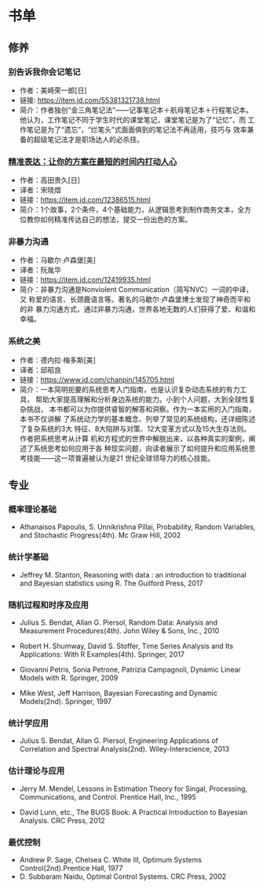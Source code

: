 # 书单

## 修养

### 别告诉我你会记笔记

- 作者：美崎荣一郎[日]
- 链接: https://item.jd.com/55381321738.html
- 简介：作者独创“金三角笔记法”——记事笔记本＋航母笔记本＋行程笔记本。
  他认为，工作笔记不同于学生时代的课堂笔记，课堂笔记是为了“记忆”，而
  工作笔记是为了“遗忘”，“烂笔头”式面面俱到的笔记法不再适用，技巧与
  效率兼备的超级笔记法才是职场达人的必杀技。
  
### [精准表达：让你的方案在最短的时间内打动人心](./精准表达-高田贵久.org)

- 作者：高田贵久[日]
- 译者：宋晓煜
- 链接：https://item.jd.com/12386515.html
- 简介：1个故事，2个条件，4个基础能力，从逻辑思考到制作商务文本，全方
  位教你如何精准传达自己的想法，提交一份出色的方案。

### 非暴力沟通

- 作者：马歇尔·卢森堡[美]
- 译者：阮胤华
- 链接：https://item.jd.com/12419935.html
- 简介：非暴力沟通是Nonviolent Communication（简写NVC）一词的中译，又
称爱的语言、长颈鹿语言等。著名的马歇尔·卢森堡博士发现了神奇而平和的非
暴力沟通方式，通过非暴力沟通，世界各地无数的人们获得了爱、和谐和幸福。

### 系统之美

- 作者：德内拉·梅多斯[美]
- 译者：邱昭良
- 链接：https://www.jd.com/chanpin/145705.html
- 简介：一本简明扼要的系统思考入门指南，也是认识复杂动态系统的有力工具，
帮助大家提高理解和分析身边系统的能力。小到个人问题，大到全球性复杂挑战，
本书都可以为你提供睿智的解答和洞察。作为一本实用的入门指南，本书不仅讲解
了系统动力学的基本概念、列举了常见的系统结构，还详细陈述了复杂系统的3大
特征、8大陷阱与对策、12大变革方式以及15大生存法则。作者把系统思考从计算
机和方程式的世界中解脱出来，以各种真实的案例，阐述了系统思考如何应用于各
种现实问题，向读者展示了如何提升和应用系统思考技能——这一项普遍被认为是21
世纪全球领导力的核心技能。

## 专业

### 概率理论基础

- Athanaisos Papoulis, S. Unnikrishna Pillai, Probability, Random
  Variables, and Stochastic Progress(4th). Mc Graw Hill, 2002 

### 统计学基础

- Jeffrey M. Stanton, Reasoning with data : an introduction to
  traditional and Bayesian statistics using R. The Guilford Press, 2017


### 随机过程和时序及应用

- Julius S. Bendat, Allan G. Piersol, Random Data: Analysis and
  Measurement Procedures(4th). John Wiley & Sons, Inc., 2010

- Robert H. Shumway, David S. Stoffer, Time Series Analysis and Its
  Applications: With R Examples(4th). Springer, 2017

- Giovanni Petris, Sonia Petrone, Patrizia Campagnoli, Dynamic Linear
  Models with R. Springer, 2009
  
- Mike West, Jeff Harrison, Bayesian Forecasting and Dynamic
  Models(2nd). Springer, 1997

### 统计学应用

- Julius S. Bendat, Allan G. Piersol, Engineering Applications of
  Correlation and Spectral Analysis(2nd). Wiley-Interscience, 2013
  
### 估计理论与应用

- Jerry M. Mendel, Lessons in Estimation Theory for Singal, Processing,
  Communications, and Control. Prentice Hall, Inc., 1995
  
- David Lunn, etc., The BUGS Book: A Practical Introduction to Bayesian
  Analysis. CRC Press, 2012

### 最优控制

- Andrew P. Sage, Chelsea C. White III, Optimum Systems
  Control(2nd).Prentice Hall, 1977
- D. Subbaram Naidu, Optimal Control Systems. CRC Press, 2002

